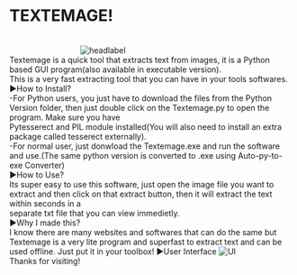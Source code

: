 # TEXTEMAGE!
<br>                                ![headlabel](https://user-images.githubusercontent.com/89206401/139088110-c5860bdf-6c67-450f-af4d-d6cca8f69029.png)
<br>Textemage is a quick tool that extracts text from images, it is a Python based GUI program(also available in executable version).
<br>This is a very fast extracting tool that you can have in your tools softwares.
<br>►How to Install?
<br>-For Python users, you just have to download the files from the Python Version folder, then just double click on the Textemage.py to open the program. Make sure you have <br>Pytesserect and PIL module installed(You will also need to install an extra package called tesserect externally).
<br>-For normal user, just donwload the Textemage.exe and run the software and use.(The same python version is converted to .exe using Auto-py-to-exe Converter)
<br>►How to Use?
<br>Its super easy to use this software, just open the image file you want to extract and then click on that extract button, then it will extract the text within seconds in a <br>separate txt file that you can view immedietly.
<br>►Why I made this?
<br>I know there are many websites and softwares that can do the same but Textemage is a very lite program and superfast to extract text and can be used offline. Just put it in your toolbox!
►User Interface
![UI](https://user-images.githubusercontent.com/89206401/139088648-683b1237-2dac-4b74-80fe-d254c772623e.png)
<br>Thanks for visiting!

